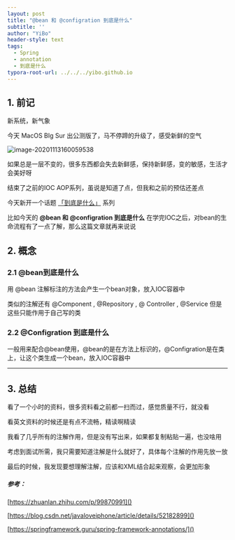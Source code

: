 ```yaml
---
layout: post
title: "@bean 和 @configration 到底是什么"
subtitle: ''
author: "YiBo"
header-style: text
tags:
  - Spring
  - annotation
  - 到底是什么
typora-root-url: ../../../yibo.github.io
---
```


## 1. 前记

新系统，新气象

今天 MacOS BIg Sur 出公测版了，马不停蹄的升级了，感受新鲜的空气

![image-20201113160059538](/img/in-post/2020-11/image-20201113160059538.png)



如果总是一层不变的，很多东西都会失去新鲜感，保持新鲜感，变的敏感，生活才会美好呀

结束了之前的IOC AOP系列，虽说是知道了点，但我和之前的预估还差点

今天新开一个话题 [「到底是什么」]({{site.url}}/archive/?tag=到底是什么) 系列

比如今天的 **@bean 和 @configration 到底是什么** 在学完IOC之后，对bean的生命流程有了一点了解，那么这篇文章就再来说说



## 2. 概念

### 2.1 @bean到底是什么

用 @bean 注解标注的方法会产生一个bean对象，放入IOC容器中

类似的注解还有 @Component , @Repository , @ Controller , @Service 但是这些只能作用于自己写的类



### 2.2 @Configration 到底是什么

一般用来配合@bean使用，@bean的是在方法上标识的，@Configration是在类上，让这个类生成一个bean，放入IOC容器中

-----------



## 3. 总结

看了一个小时的资料，很多资料看之前都一扫而过，感觉质量不行，就没看

看英文资料的时候还是有点不流畅，精读啊精读

我看了几乎所有的注解作用，但是没有写出来，如果都复制粘贴一遍，也没啥用

考虑到面试所需，我只需要知道注解是什么就好了，具体每个注解的作用先放一放

最后的时候，我发现要想理解注解，应该和XML结合起来观察，会更加形象









##### 参考：

[https://zhuanlan.zhihu.com/p/99870991]()

[https://blog.csdn.net/javaloveiphone/article/details/52182899]()

[https://springframework.guru/spring-framework-annotations/]()







































































